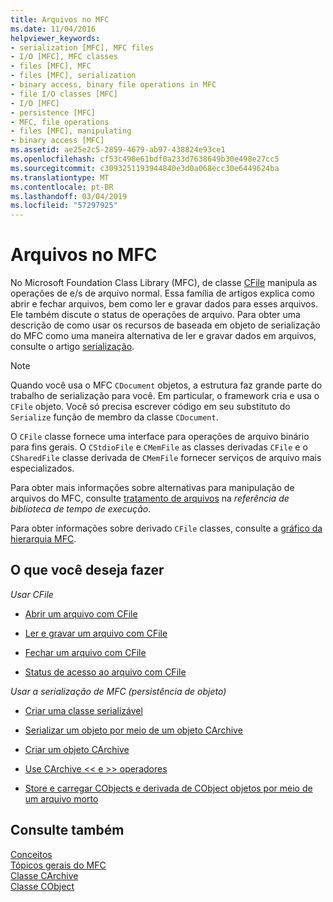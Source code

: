 ```yaml
---
title: Arquivos no MFC
ms.date: 11/04/2016
helpviewer_keywords:
- serialization [MFC], MFC files
- I/O [MFC], MFC classes
- files [MFC], MFC
- files [MFC], serialization
- binary access, binary file operations in MFC
- file I/O classes [MFC]
- I/O [MFC]
- persistence [MFC]
- MFC, file operations
- files [MFC], manipulating
- binary access [MFC]
ms.assetid: ae25e2c5-2859-4679-ab97-438824e93ce1
ms.openlocfilehash: cf53c498e61bdf0a233d7638649b30e498e27cc5
ms.sourcegitcommit: c3093251193944840e3d0a068ecc30e6449624ba
ms.translationtype: MT
ms.contentlocale: pt-BR
ms.lasthandoff: 03/04/2019
ms.locfileid: "57297925"
---
```

# <a name="files-in-mfc"></a>Arquivos no MFC

No Microsoft Foundation Class Library (MFC), de classe [CFile](../mfc/reference/cfile-class.md) manipula as operações de e/s de arquivo normal. Essa família de artigos explica como abrir e fechar arquivos, bem como ler e gravar dados para esses arquivos. Ele também discute o status de operações de arquivo. Para obter uma descrição de como usar os recursos de baseada em objeto de serialização do MFC como uma maneira alternativa de ler e gravar dados em arquivos, consulte o artigo [serialização](../mfc/serialization-in-mfc.md).

> [!NOTE]
>  Quando você usa o MFC `CDocument` objetos, a estrutura faz grande parte do trabalho de serialização para você. Em particular, o framework cria e usa o `CFile` objeto. Você só precisa escrever código em seu substituto do `Serialize` função de membro da classe `CDocument`.

O `CFile` classe fornece uma interface para operações de arquivo binário para fins gerais. O `CStdioFile` e `CMemFile` as classes derivadas `CFile` e o `CSharedFile` classe derivada de `CMemFile` fornecer serviços de arquivo mais especializados.

Para obter mais informações sobre alternativas para manipulação de arquivos do MFC, consulte [tratamento de arquivos](../c-runtime-library/file-handling.md) na *referência de biblioteca de tempo de execução*.

Para obter informações sobre derivado `CFile` classes, consulte a [gráfico da hierarquia MFC](../mfc/hierarchy-chart.md).

## <a name="what-do-you-want-to-do"></a>O que você deseja fazer

*Usar CFile*

- [Abrir um arquivo com CFile](../mfc/opening-files.md)

- [Ler e gravar um arquivo com CFile](../mfc/reading-and-writing-files.md)

- [Fechar um arquivo com CFile](../mfc/closing-files.md)

- [Status de acesso ao arquivo com CFile](../mfc/accessing-file-status.md)

*Usar a serialização de MFC (persistência de objeto)*

- [Criar uma classe serializável](../mfc/serialization-making-a-serializable-class.md)

- [Serializar um objeto por meio de um objeto CArchive](../mfc/serialization-serializing-an-object.md)

- [Criar um objeto CArchive](../mfc/two-ways-to-create-a-carchive-object.md)

- [Use CArchive <\< e >> operadores](../mfc/using-the-carchive-output-and-input-operators.md)

- [Store e carregar CObjects e derivada de CObject objetos por meio de um arquivo morto](../mfc/storing-and-loading-cobjects-via-an-archive.md)

## <a name="see-also"></a>Consulte também

[Conceitos](../mfc/mfc-concepts.md)<br/>
[Tópicos gerais do MFC](../mfc/general-mfc-topics.md)<br/>
[Classe CArchive](../mfc/reference/carchive-class.md)<br/>
[Classe CObject](../mfc/reference/cobject-class.md)
